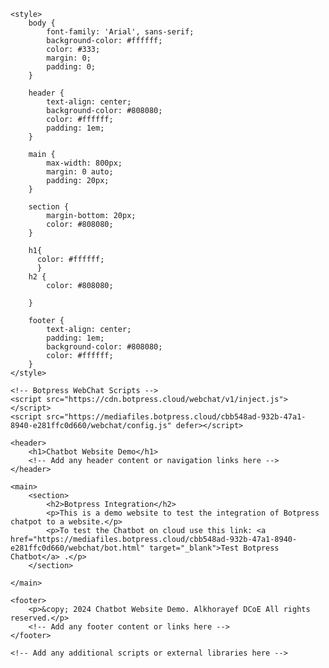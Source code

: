 <!DOCTYPE html>
<html lang="en">

<head>
    <meta charset="UTF-8">
    <meta name="viewport" content="width=device-width, initial-scale=1.0">
    <title>Chatbot Test</title>

    <style>
        body {
            font-family: 'Arial', sans-serif;
            background-color: #ffffff;
            color: #333;
            margin: 0;
            padding: 0;
        }

        header {
            text-align: center;
            background-color: #808080;
            color: #ffffff;
            padding: 1em;
        }

        main {
            max-width: 800px;
            margin: 0 auto;
            padding: 20px;
        }

        section {
            margin-bottom: 20px;
            color: #808080;
        }

        h1{
          color: #ffffff;
          }
        h2 {
            color: #808080;

        }

        footer {
            text-align: center;
            padding: 1em;
            background-color: #808080;
            color: #ffffff;
        }
    </style>

    <!-- Botpress WebChat Scripts -->
    <script src="https://cdn.botpress.cloud/webchat/v1/inject.js"></script>
    <script src="https://mediafiles.botpress.cloud/cbb548ad-932b-47a1-8940-e281ffc0d660/webchat/config.js" defer></script>
</head>

<body>

    <header>
        <h1>Chatbot Website Demo</h1>
        <!-- Add any header content or navigation links here -->
    </header>

    <main>
        <section>
            <h2>Botpress Integration</h2>
            <p>This is a demo website to test the integration of Botpress chatpot to a website.</p>
            <p>To test the Chatbot on cloud use this link: <a href="https://mediafiles.botpress.cloud/cbb548ad-932b-47a1-8940-e281ffc0d660/webchat/bot.html" target="_blank">Test Botpress Chatbot</a> .</p>
        </section>

    </main>

    <footer>
        <p>&copy; 2024 Chatbot Website Demo. Alkhorayef DCoE All rights reserved.</p>
        <!-- Add any footer content or links here -->
    </footer>

    <!-- Add any additional scripts or external libraries here -->

</body>

</html>

